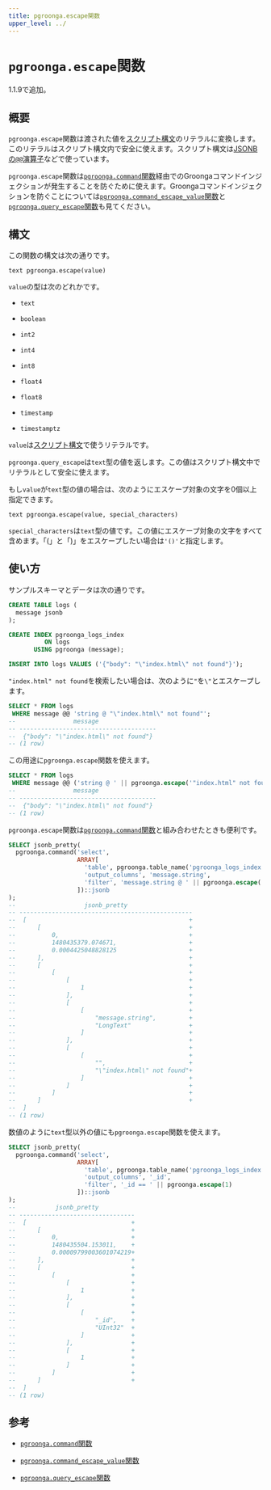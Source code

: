 ```yaml
---
title: pgroonga.escape関数
upper_level: ../
---
```


# `pgroonga.escape`関数

1.1.9で追加。

## 概要

`pgroonga.escape`関数は渡された値を[スクリプト構文](http://groonga.org/ja/docs/reference/grn_expr/script_syntax.html)のリテラルに変換します。このリテラルはスクリプト構文内で安全に使えます。スクリプト構文は[JSONBの`@@`演算子](../operators/jsonb-query.html)などで使っています。

`pgroonga.escape`関数は[`pgroonga.command`関数](pgroonga-command.html)経由でのGroongaコマンドインジェクションが発生することを防ぐために使えます。Groongaコマンドインジェクションを防ぐことについては[`pgroonga.command_escape_value`関数](pgroonga-command-escape-value.html)と[`pgroonga.query_escape`関数](pgroonga-query-escape.html)も見てください。

## 構文

この関数の構文は次の通りです。

```text
text pgroonga.escape(value)
```

`value`の型は次のどれかです。

  * `text`

  * `boolean`

  * `int2`

  * `int4`

  * `int8`

  * `float4`

  * `float8`

  * `timestamp`

  * `timestamptz`

`value`は[スクリプト構文](http://groonga.org/ja/docs/reference/grn_expr/script_syntax.html)で使うリテラルです。

`pgroonga.query_escape`は`text`型の値を返します。この値はスクリプト構文中でリテラルとして安全に使えます。

もし`value`が`text`型の値の場合は、次のようにエスケープ対象の文字を0個以上指定できます。

```text
text pgroonga.escape(value, special_characters)
```

`special_characters`は`text`型の値です。この値にエスケープ対象の文字をすべて含めます。「(」と「)」をエスケープしたい場合は`'()'`と指定します。

## 使い方

サンプルスキーマとデータは次の通りです。

```sql
CREATE TABLE logs (
  message jsonb
);

CREATE INDEX pgroonga_logs_index
          ON logs
       USING pgroonga (message);

INSERT INTO logs VALUES ('{"body": "\"index.html\" not found"}');
```

`"index.html" not found`を検索したい場合は、次のように`"`を`\"`とエスケープします。

```sql
SELECT * FROM logs
 WHERE message @@ 'string @ "\"index.html\" not found"';
--                message                
-- --------------------------------------
--  {"body": "\"index.html\" not found"}
-- (1 row)
```

この用途に`pgroonga.escape`関数を使えます。

```sql
SELECT * FROM logs
 WHERE message @@ ('string @ ' || pgroonga.escape('"index.html" not found'));
--                message                
-- --------------------------------------
--  {"body": "\"index.html\" not found"}
-- (1 row)
```

`pgroonga.escape`関数は[`pgroonga.command`関数](pgroonga-command.html)と組み合わせたときも便利です。

```sql
SELECT jsonb_pretty(
  pgroonga.command('select',
                   ARRAY[
                     'table', pgroonga.table_name('pgroonga_logs_index'),
                     'output_columns', 'message.string',
                     'filter', 'message.string @ ' || pgroonga.escape('"index.html" not found')
                   ])::jsonb
);
--                   jsonb_pretty                  
-- ------------------------------------------------
--  [                                             +
--      [                                         +
--          0,                                    +
--          1480435379.074671,                    +
--          0.0004425048828125                    +
--      ],                                        +
--      [                                         +
--          [                                     +
--              [                                 +
--                  1                             +
--              ],                                +
--              [                                 +
--                  [                             +
--                      "message.string",         +
--                      "LongText"                +
--                  ]                             +
--              ],                                +
--              [                                 +
--                  [                             +
--                      "",                       +
--                      "\"index.html\" not found"+
--                  ]                             +
--              ]                                 +
--          ]                                     +
--      ]                                         +
--  ]
-- (1 row)
```

数値のように`text`型以外の値にも`pgroonga.escape`関数を使えます。

```sql
SELECT jsonb_pretty(
  pgroonga.command('select',
                   ARRAY[
                     'table', pgroonga.table_name('pgroonga_logs_index'),
                     'output_columns', '_id',
                     'filter', '_id == ' || pgroonga.escape(1)
                   ])::jsonb
);
--           jsonb_pretty          
-- --------------------------------
--  [                             +
--      [                         +
--          0,                    +
--          1480435504.153011,    +
--          0.00009799003601074219+
--      ],                        +
--      [                         +
--          [                     +
--              [                 +
--                  1             +
--              ],                +
--              [                 +
--                  [             +
--                      "_id",    +
--                      "UInt32"  +
--                  ]             +
--              ],                +
--              [                 +
--                  1             +
--              ]                 +
--          ]                     +
--      ]                         +
--  ]
-- (1 row)
```

## 参考

  * [`pgroonga.command`関数](pgroonga-command.html)

  * [`pgroonga.command_escape_value`関数](pgroonga-command-escape-value.html)

  * [`pgroonga.query_escape`関数](pgroonga-query-escape.html)
